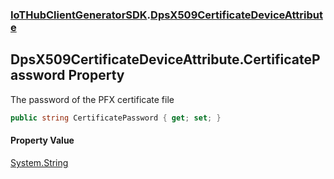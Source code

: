 ### [IoTHubClientGeneratorSDK](IoTHubClientGeneratorSDK.md 'IoTHubClientGeneratorSDK').[DpsX509CertificateDeviceAttribute](IoTHubClientGeneratorSDK.DpsX509CertificateDeviceAttribute.md 'IoTHubClientGeneratorSDK.DpsX509CertificateDeviceAttribute')

## DpsX509CertificateDeviceAttribute.CertificatePassword Property

The password of the PFX certificate file

```csharp
public string CertificatePassword { get; set; }
```

#### Property Value
[System.String](https://docs.microsoft.com/en-us/dotnet/api/System.String 'System.String')
